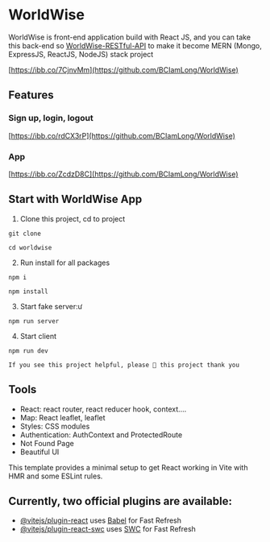 # WorldWise

WorldWise is front-end application build with React JS, and you can take this back-end so [WorldWise-RESTful-API](https://github.com/BCIamLong/WorldWise-RESTful-API) to make it become MERN (Mongo, ExpressJS, ReactJS, NodeJS) stack project

[https://ibb.co/7CjnvMm](https://github.com/BCIamLong/WorldWise)

## Features

### Sign up, login, logout

[https://ibb.co/rdCX3rP](https://github.com/BCIamLong/WorldWise)

### App

[https://ibb.co/ZcdzD8C](https://github.com/BCIamLong/WorldWise)

## Start with WorldWise App

1. Clone this project, cd to project

```
git clone

cd worldwise
```

2. Run install for all packages

```
npm i

npm install
```

3. Start fake server:ư

```
npm run server
```

4. Start client

```
npm run dev
```

```
If you see this project helpful, please 🌟 this project thank you
```

## Tools

- React: react router, react reducer hook, context....
- Map: React leaflet, leaflet
- Styles: CSS modules
- Authentication: AuthContext and ProtectedRoute
- Not Found Page
- Beautiful UI

This template provides a minimal setup to get React working in Vite with HMR and some ESLint rules.

## Currently, two official plugins are available:

- [@vitejs/plugin-react](https://github.com/vitejs/vite-plugin-react/blob/main/packages/plugin-react/README.md) uses [Babel](https://babeljs.io/) for Fast Refresh
- [@vitejs/plugin-react-swc](https://github.com/vitejs/vite-plugin-react-swc) uses [SWC](https://swc.rs/) for Fast Refresh
